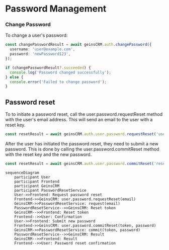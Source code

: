 # Password Management

### Change Password

To change a user's password:

```typescript
const changePasswordResult = await geinsCRM.auth.changePassword({
  username: 'user@example.com',
  password: 'newPassword123',
});

if (changePasswordResult?.succeeded) {
  console.log('Password changed successfully');
} else {
  console.error('Failed to change password');
}
```

## Password reset

To to initiate a password reset, call the user.password.requestReset method with the user's email address. This will send an email to the user with a reset key.

```typescript
const resetResult = await geinsCRM.auth.user.password.requestReset('user@example.com');
```

After the user has initiated the password reset, they need to submit a new password. This is done by calling the user.password.commitReset method with the reset key and the new password.

```typescript
const resetResult = await geinsCRM.auth.user.password.commitReset('reset-key', 'newPassword123');
```

```mermaid
sequenceDiagram
    participant User
    participant Frontend
    participant GeinsCRM
    participant PasswordResetService
    User->>Frontend: Request password reset
    Frontend->>GeinsCRM: user.password.requestReset(email)
    GeinsCRM->>PasswordResetService: request(email)
    PasswordResetService-->>GeinsCRM: Reset token
    GeinsCRM-->>Frontend: Reset token
    Frontend-->>User: Confirmation
    User->>Frontend: Submit new password
    Frontend->>GeinsCRM: user.password.commitReset(token, password)
    GeinsCRM->>PasswordResetService: commit(token, password)
    PasswordResetService-->>GeinsCRM: Result
    GeinsCRM-->>Frontend: Result
    Frontend-->>User: Password reset confirmation

```
